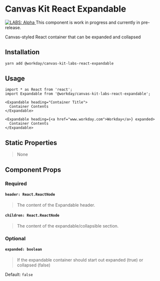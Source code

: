 # Canvas Kit React Expandable

<a href="https://github.com/Workday/canvas-kit/tree/master/modules/_labs/README.md">
  <img src="https://img.shields.io/badge/LABS-alpha-orange" alt="LABS: Alpha" />
</a>  This component is work in progress and currently in pre-release.

Canvas-styled React container that can be expanded and collapsed

## Installation

```sh
yarn add @workday/canvas-kit-labs-react-expandable
```

## Usage

```tsx
import * as React from 'react';
import Expandable from '@workday/canvas-kit-labs-react-expandable';

<Expandable heading="Container Title">
  Container Contents
</Expandable>

<Expandable heading={<a href="www.workday.com">Workday</a>} expanded>
  Container Contents
</Expandable>
```

## Static Properties

> None

## Component Props

### Required

#### `header: React.ReactNode`

> The content of the Expandable header.

#### `children: React.ReactNode`

> The content of the expandable/collapsible section.

### Optional

#### `expanded: boolean`

> If the expandable container should start out expanded (true) or collapsed (false)

Default: `false`
